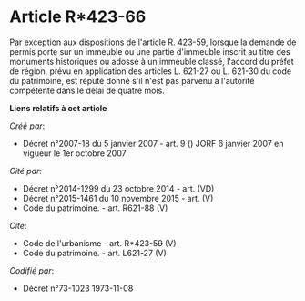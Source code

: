 # Article R*423-66

Par exception aux dispositions de l'article R. 423-59, lorsque la demande de permis porte sur un immeuble ou une partie
d'immeuble inscrit au titre des monuments historiques ou adossé à un immeuble classé, l'accord du préfet de région, prévu en
application des articles L. 621-27 ou L. 621-30 du code du patrimoine, est réputé donné s'il n'est pas parvenu à l'autorité
compétente dans le délai de quatre mois.

**Liens relatifs à cet article**

_Créé par_:

  - Décret n°2007-18 du 5 janvier 2007 - art. 9 () JORF 6 janvier 2007 en vigueur le 1er octobre 2007

_Cité par_:

  - Décret n°2014-1299 du 23 octobre 2014 - art. (VD)
  - Décret n°2015-1461 du 10 novembre 2015 - art. (V)
  - Code du patrimoine. - art. R621-88 (V)

_Cite_:

  - Code de l'urbanisme - art. R*423-59 (V)
  - Code du patrimoine. - art. L621-27 (V)

_Codifié par_:

  - Décret n°73-1023 1973-11-08
